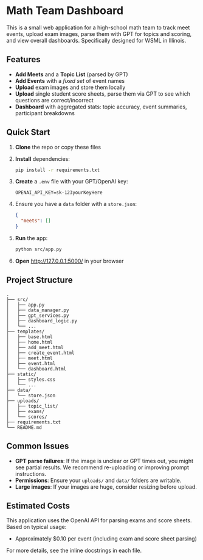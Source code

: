# Math Team Dashboard

This is a small web application for a high-school math team to track meet events, upload exam images, parse them with GPT for topics and scoring, and view overall dashboards. Specifically designed for WSML in Illinois.

## Features

- **Add Meets** and a **Topic List** (parsed by GPT)
- **Add Events** with a *fixed set* of event names
- **Upload** exam images and store them locally
- **Upload** single student score sheets, parse them via GPT to see which questions are correct/incorrect
- **Dashboard** with aggregated stats: topic accuracy, event summaries, participant breakdowns

## Quick Start

1. **Clone** the repo or copy these files

2. **Install** dependencies:
   ```bash
   pip install -r requirements.txt
   ```

3. **Create** a `.env` file with your GPT/OpenAI key:
   ```
   OPENAI_API_KEY=sk-123yourKeyHere
   ```

4. Ensure you have a `data` folder with a `store.json`:
   ```json
   {
     "meets": []
   }
   ```

5. **Run** the app:
   ```bash
   python src/app.py
   ```

6. **Open** http://127.0.0.1:5000/ in your browser

## Project Structure

```
.
├── src/
│   ├── app.py
│   ├── data_manager.py
│   ├── gpt_services.py
│   ├── dashboard_logic.py
│   └── ...
├── templates/
│   ├── base.html
│   ├── home.html
│   ├── add_meet.html
│   ├── create_event.html
│   ├── meet.html
│   ├── event.html
│   └── dashboard.html
├── static/
│   ├── styles.css
│   └── ...
├── data/
│   └── store.json
├── uploads/
│   ├── topic_list/
│   ├── exams/
│   └── scores/
├── requirements.txt
└── README.md
```

## Common Issues

- **GPT parse failures**: If the image is unclear or GPT times out, you might see partial results. We recommend re-uploading or improving prompt instructions.
- **Permissions**: Ensure your `uploads/` and `data/` folders are writable.
- **Large images**: If your images are huge, consider resizing before upload.

## Estimated Costs

This application uses the OpenAI API for parsing exams and score sheets. Based on typical usage:
- Approximately $0.10 per event (including exam and score sheet parsing)

For more details, see the inline docstrings in each file.